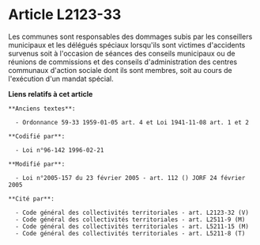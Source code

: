 # Article L2123-33

Les communes sont responsables des dommages subis par les conseillers municipaux et les délégués spéciaux lorsqu'ils sont
victimes d'accidents survenus soit à l'occasion de séances des conseils municipaux ou de réunions de commissions et des
conseils d'administration des centres communaux d'action sociale dont ils sont membres, soit au cours de l'exécution d'un
mandat spécial.

**Liens relatifs à cet article**

	**Anciens textes**:

	  - Ordonnance 59-33 1959-01-05 art. 4 et Loi 1941-11-08 art. 1 et 2

	**Codifié par**:

	  - Loi n°96-142 1996-02-21

	**Modifié par**:

	  - Loi n°2005-157 du 23 février 2005 - art. 112 () JORF 24 février 2005

	**Cité par**:

	  - Code général des collectivités territoriales - art. L2123-32 (V)
	  - Code général des collectivités territoriales - art. L2511-9 (M)
	  - Code général des collectivités territoriales - art. L5211-15 (M)
	  - Code général des collectivités territoriales - art. L5211-8 (T)

